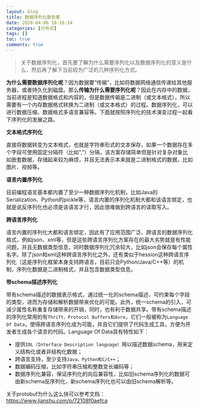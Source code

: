```yaml
---
layout: blog
title: 数据序列化那些事
date: 2020-04-06 18:16:14
categories: [分布式]
tags: []
toc: true
comments: true
---
```


> 关于数据序列化，首先要了解为什么需要序列化以及数据序列化的意义是什么，然后再了解下当前较为广泛的几种序列化方式。

**为什么需要数据序列化呢**？因为数据要“传输”，比如将数据网络通信传递给其他服务器，或者持久化到磁盘。那么**传输为什么需要序列化呢**？因此在内存中的数据，当前进程是知道数据格式和内容的，但是数据传输是二进制（或文本格式），所以需要有一个内存数据格式转换为二进制（或文本格式）的过程。数据序列化，可以进行数据压缩、数据格式多语言兼容等。下面就按照序列化的技术演变过程一起看下序列化的发展之路。

**文本格式序列化**

直接将数据转变为文本格式，也就是字符串形式的文本保存，如果一个数据存在多个字段可使用固定分隔符（比如","）分隔，该方案存储简单但是针对复杂对象比如嵌套数据，存储起来较为麻烦，并且无法表示本来就是二进制格式的数据，比如图片、视频等。

**语言内置序列化**

目前编程语言基本都内置了至少一种数据序列化机制，比如Java的 Serialization、Python的pickle等，语言内置的序列化机制大都和该语言绑定，也就是说反序列化也必须是该语言才行，因此很难做到跨语言的读取写入。

**跨语言序列化**

语言内置的序列化大都和语言绑定，因此有了应用范围广泛、跨语言的数据序列化格式，例如json、xml等，但是这些跨语言序列化方案存在的最大劣势就是有性能问题，并且无数据类型信息，同时数据序列化冗余较大，比如json会保存每个属性名字。除了json和xml这种跨语言序列化之外，还有类似于hession这种跨语言序列化（这是序列化框架本身支持跨语言，目前只会Python/Java/C++等）的机制，序列化数据是二进制格式，并且包含数据类型信息。

**带schema描述序列化**

带有schema描述的数据表示格式，通过统一化的schema描述，可约束每个字段的类型，进而为存储和解析数据带来优化的可能。此外，统一schema的引入，可减少属性名称重复存储带来的开销，同时，也有利于数据共享。带有schema描述的序列化常用的有`Thrift、Protocol Buffers和Avro`，它们一般被称为`Language Of Data`，使得跨语言序列化成为可能，并且它们提供了代码生成工具，方便为开发者生成各个语言的代码。Language Of Data具有特性如下：

- 提供`IDL（Interface Description language）`用以描述数据schema，用来定义结构化或者非结构化数据；
- 跨语言支持，至少支持`Java、Python和C/C++`；
- 数据编码压缩，比如字符串压缩和整数变长编码等；
- 数据序列化兼容，保证序列化的向后兼容性，比如旧schema序列化的数据可由新schema反序列化，新schema序列化也可以由旧schema解析等。

关于protobuf为什么这么快可以参考文档：https://www.jianshu.com/p/72108f0aefca